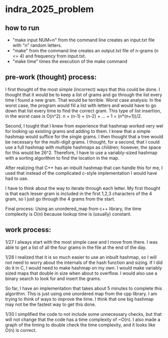 # indra_2025_problem
## how to run
- "make input NUM=n" from the command line creates an input.txt file with "n" random letters.
- "make" from the command line creates an output.txt file of n-grams (n <= 4) and frequency from input.txt. 
- "make time" times the execution of the make command 

## pre-work (thought) process:
I first thought of the most simple (incorrect) ways that this could be done. I thought that it would be to keep a list of grams 
and go through the list every time I found a new gram. That would be terrible. Worst case analysis:
In the worst case, the program would fill a list with letters and would have to go down that list every time to find the correct gram.
This type of list insertion, in the worst case is O(n^2). n + (n-1) + (n-2) + ... + 1 = (n*(n+1))/2.

Second, I tought that I knew from experience that hashmap worked very wel for looking up existing grams and adding to them.
I knew that a simple hashmap would suffice for the single grams. I then thought that a tree would be necessary for the multi-digit
grams. I thought, for a second, that I could use a full hashmap with multiple hashmaps as children; however, the space for this 
would be 26^2. Therefore, I have to use a variably-sized hashmap with a sorting algorithim to find the location in the map. 

After realizing that C++ has an inbuilt hashmap that can handle this for me, I used that instead of the complicated c-style 
implementation I would have had to use. 

I have to think about the way to iterate through each letter. My first thought is that each lesser gram is included in the first 
1,2,3 characters of the 4 gram, so I just go through the 4 grams from the start. 

Final process: Using an unordered_map from c++ library, the time complexity is O(n) because lookup time is (usually) constant. 

## work process:
1/27 
I always start with the most simple case and I move from there. I was able to get a list of all the 
four grams in the file at the end of the day.

1/28
I realized that it is so much easier to use an inbuilt hashmap, so I will not need to worry about the
internals of the hash function and sizing. If I did do it in C, I would need to make hashmap on my own.
I would make variably sized maps that double in size when about to overflow. I would also use a binary search to look for and insert the grams.

So far, I have an implementation that takes about 5 minutes to complete this algorithm. This is just using one unordered map from the cpp 
library. I am trying to think of ways to improve the time. I think that one big hashmap may not be the fastest way to get this done. 

1/30
I simplified the code to not include some unnecessary checks, but that will not change that the code has a time complexity of ~O(n).
I also made a graph of the timing to double check the time complexity, and it looks like O(n) is correct. 